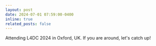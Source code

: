 ```yaml
---
layout: post
date: 2024-07-01 07:59:00-0400
inline: true
related_posts: false
---
```


Attending L4DC 2024 in Oxford, UK. If you are around, let's catch up!